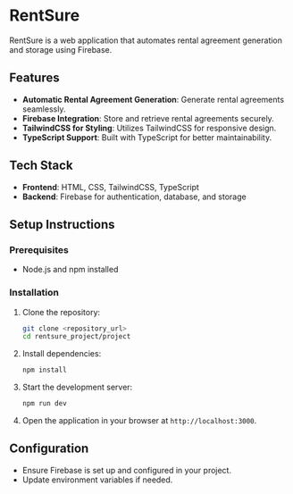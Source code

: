 # RentSure

RentSure is a web application that automates rental agreement generation and storage using Firebase.

## Features
- **Automatic Rental Agreement Generation**: Generate rental agreements seamlessly.
- **Firebase Integration**: Store and retrieve rental agreements securely.
- **TailwindCSS for Styling**: Utilizes TailwindCSS for responsive design.
- **TypeScript Support**: Built with TypeScript for better maintainability.

## Tech Stack
- **Frontend**: HTML, CSS, TailwindCSS, TypeScript
- **Backend**: Firebase for authentication, database, and storage

## Setup Instructions

### Prerequisites
- Node.js and npm installed

### Installation
1. Clone the repository:
   ```sh
   git clone <repository_url>
   cd rentsure_project/project
   ```

2. Install dependencies:
   ```sh
   npm install
   ```

3. Start the development server:
   ```sh
   npm run dev
   ```

4. Open the application in your browser at `http://localhost:3000`.

## Configuration
- Ensure Firebase is set up and configured in your project.
- Update environment variables if needed.


